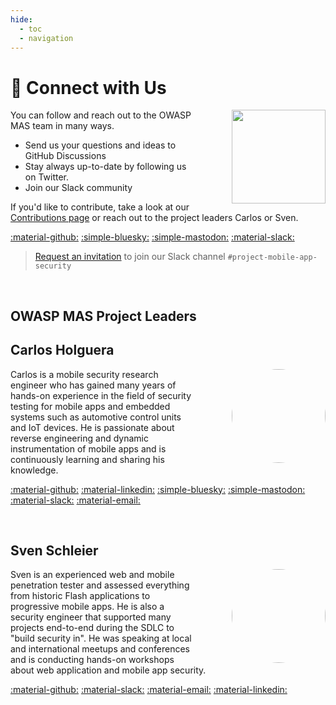 ```yaml
---
hide:
  - toc
  - navigation
---
```


# &#128172; Connect with Us

<img src="../../assets/logo_circle.png" width="150px" style="margin-left: 4em; margin-top: 0em;" align="right">

You can follow and reach out to the OWASP MAS team in many ways.

- Send us your questions and ideas to GitHub Discussions
- Stay always up-to-date by following us on Twitter.
- Join our Slack community

If you'd like to contribute, take a look at our [Contributions page](contributing/index.md) or reach out to the project leaders Carlos or Sven.

[:material-github:](https://github.com/OWASP/owasp-mastg/discussions)
[:simple-bluesky:](https://bsky.app/profile/owasp-mas.bsky.social)
[:simple-mastodon:](https://infosec.exchange/@OWASP_MAS)
[:material-slack:](https://owasp.slack.com/archives/C1M6ZVC6S)

> [Request an invitation](https://join.slack.com/t/owasp/shared_invite/zt-36ppepxs2-ncLn77RK_Ybg_wX5CJsGig) to join our Slack channel `#project-mobile-app-security`

<br>

## OWASP MAS Project Leaders

<!-- markdownlint-disable search-replace -->

## Carlos Holguera

<img src="../../assets/carlos.jpg" width="150px" style="border-radius: 50%; margin-left: 4em;" align="right">

Carlos is a mobile security research engineer who has gained many years of hands-on experience in the field of security testing for mobile apps and embedded systems such as automotive control units and IoT devices. He is passionate about reverse engineering and dynamic instrumentation of mobile apps and is continuously learning and sharing his knowledge.

[:material-github:](https://github.com/cpholguera)
[:material-linkedin:](https://linkedin.com/in/carlos-holguera)
[:simple-bluesky:](https://bsky.app/profile/grepharder.bsky.social)
[:simple-mastodon:](https://infosec.exchange/@grepharder)
[:material-slack:](https://owasp.slack.com/team/U5LRFEGR5)
[:material-email:](mailto:Carlos.Holguera@owasp.org)

<br>

## Sven Schleier

<img src="../../assets/sven.jpg" width="150px" style="border-radius: 50%; margin-left: 4em;" align="right">

Sven is an experienced web and mobile penetration tester and assessed everything from historic Flash applications to progressive mobile apps. He is also a security engineer that supported many projects end-to-end during the SDLC to "build security in". He was speaking at local and international meetups and conferences and is conducting hands-on workshops about web application and mobile app security.

[:material-github:](https://github.com/sushi2k)
[:material-slack:](https://owasp.slack.com/team/U1M6X5WCU)
[:material-email:](mailto:Sven.Schleier@owasp.org)
[:material-linkedin:](https://linkedin.com/in/sven-schleier)

<!-- markdownlint-disable search-replace -->

<br>
